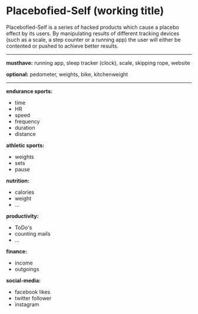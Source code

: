 # Placebofied-Self (working title)

Placebofied-Self is a series of hacked products which cause a placebo effect by its users. By manipulating results of different tracking devices (such as a scale, a step counter or a running app) the user will either be contented or pushed to achieve better results.

---

**musthave:**
running app, sleep tracker (clock), scale, skipping rope, website

**optional:**
pedometer, weights, bike, kitchenweight

--- 

**endurance sports:**

- time
- HR
- speed
- frequency
- duration
- distance

**athletic sports:**

- weights
- sets
- pause

**nutrition:**

- calories
- weight
- ...

**productivity:**

- ToDo's
- counting mails
- ...

**finance:**

- income
- outgoings

**social-media:**

- facebook likes
- twitter follower 
- instagram












